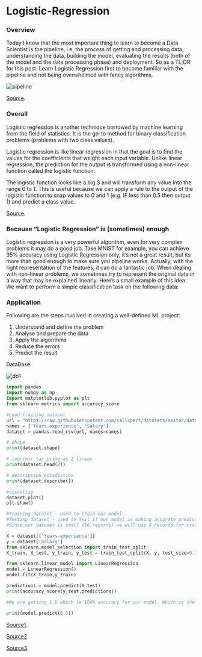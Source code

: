 # Logistic-Regression

### Overview


Today I know that the most important thing to learn to become a Data Scientist is the pipeline, i.e, the process of getting and processing data, understanding the data, building the model, evaluating the results (both of the model and the data processing phase) and deployment. So as a TL;DR for this post: Learn Logistic Regression first to become familiar with the pipeline and not being overwhelmed with fancy algorithms.

![pipeline](https://user-images.githubusercontent.com/17385297/50397705-16eeb980-0751-11e9-9fe9-4da4cb716908.PNG)

[Source](https://www.kdnuggets.com/2018/05/5-reasons-logistic-regression-first-data-scientist.html/).


### Overall

Logistic regression is another technique borrowed by machine learning from the field of statistics. It is the go-to method for binary classification problems (problems with two class values).

Logistic regression is like linear regression in that the goal is to find the values for the coefficients that weight each input variable. Unlike linear regression, the prediction for the output is transformed using a non-linear function called the logistic function.

The logistic function looks like a big S and will transform any value into the range 0 to 1. This is useful because we can apply a rule to the output of the logistic function to snap values to 0 and 1 (e.g. IF less than 0.5 then output 1) and predict a class value.

[Source](https://www.kdnuggets.com/2018/02/tour-top-10-algorithms-machine-learning-newbies.html/).


### Because “Logistic Regression” is (sometimes) enough

Logistic regression is a very powerful algorithm, even for very complex problems it may do a good job. Take MNIST for example, you can achieve 95% accuracy using Logistic Regression only, it’s not a great result, but its more than good enough to make sure you pipeline works. Actually, with the right representation of the features, it can do a fantastic job. When dealing with non-linear problems, we sometimes try to represent the original data in a way that may be explained linearly. Here’s a small example of this idea: We want to perform a simple classification task on the following data:







### Application

Following are the steps involved in creating a well-defined ML project:

1. Understand and define the problem
2. Analyse and prepare the data
3. Apply the algorithms
4. Reduce the errors
5. Predict the result

DataBase


![db1](https://user-images.githubusercontent.com/17385297/50398129-ff650000-0753-11e9-9e2f-3d54fdff016d.PNG)



```python
import pandas
import numpy as np
import matplotlib.pyplot as plt
from sklearn.metrics import accuracy_score

#Load training dataset
url = "https://raw.githubusercontent.com/callxpert/datasets/master/data-scientist-salaries.cc"
names = ['Years-experience', 'Salary']
dataset = pandas.read_csv(url, names=names)

# shape
print(dataset.shape)

# imprimir las primeras 2 lineas
print(dataset.head(2))

# descripcion estadistica
print(dataset.describe())

#visualize
dataset.plot()
plt.show()

#Training dataset - used to train our model
#Testing dataset - used to test if our model is making accurate predictions
#Since our dataset is small (10 records) we will use 9 records for training the model and 1 record to evaluate the model. copy #paste the below commands to prepare our datasets.

X = dataset[['Years-experience']]
y = dataset['Salary']
from sklearn.model_selection import train_test_split
X_train, X_test, y_train, y_test = train_test_split(X, y, test_size=0.1, random_state=101)

from sklearn.linear_model import LinearRegression
model = LinearRegression()
model.fit(X_train,y_train)

predictions = model.predict(X_test)
print(accuracy_score(y_test,predictions))

#We are getting 1.0 which is 100% accuracy for our model. Which is the ideal accuracy score. In Production systems, anything #over a 90% is considered a successful model

print(model.predict(6.3))

```

[Source1](https://copycoding.com/your-first-machine-learning-project-in-python-with-step-by-step-instructions/).

[Source2](https://copycoding.com/your-second-machine-learning-project-with-this-famous-iris-dataset-in-python-part-5-of-9-/).

[Source3](https://copycoding.com/machine-learning-project-in-python-to-predict-loan-approval-prediction-part-6-of-6-/).














